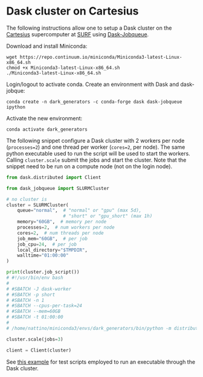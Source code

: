 # Dask cluster on Cartesius

The following instructions allow one to setup a Dask cluster on the [Cartesius](https://userinfo.surfsara.nl/systems/cartesius) supercomputer at [SURF](https://www.surf.nl) using [Dask-Jobqueue](https://jobqueue.dask.org/en/latest/index.html).

Download and install Miniconda:
```shell
wget https://repo.continuum.io/miniconda/Miniconda3-latest-Linux-x86_64.sh
chmod +x Miniconda3-latest-Linux-x86_64.sh
./Miniconda3-latest-Linux-x86_64.sh
```

Login/logout to activate conda. Create an environment with Dask and dask-jobque:
```shell
conda create -n dark_generators -c conda-forge dask dask-jobqueue ipython
```

Activate the new environment:
```shell
conda activate dark_generators
```

The following snippet configure a Dask cluster with 2 workers per node (`processes=2`) and one thread per worker (`cores=2`, per node). The same python executable used to run the script will be used to start the workers. Calling `cluster.scale` submit the jobs and start the cluster. Note that the snippet need to be run on a compute node (not on the login node).

```python
from dask.distributed import Client

from dask_jobqueue import SLURMCluster

# no cluster is
cluster = SLURMCluster(
    queue="normal",  # "normal" or "gpu" (max 5d),
                     # "short" or "gpu_short" (max 1h)
    memory="60GB",  # memory per node
    processes=2,  # num workers per node
    cores=2,  # num threads per node
    job_mem="60GB",  # per job
    job_cpu=24,  # per job
    local_directory="$TMPDIR",
    walltime="01:00:00"
)

print(cluster.job_script())
# #!/usr/bin/env bash
#
# #SBATCH -J dask-worker
# #SBATCH -p short
# #SBATCH -n 1
# #SBATCH --cpus-per-task=24
# #SBATCH --mem=60GB
# #SBATCH -t 01:00:00
#
# /home/nattino/miniconda3/envs/dark_generators/bin/python -m distributed.cli.dask_worker tcp://145.100.203.172:40190 --nthreads 1 --nprocs 2 --memory-limit 27.94GiB --name dummy-name --nanny --death-timeout 60 --local-directory $TMPDIR --protocol tcp://

cluster.scale(jobs=3)

client = Client(cluster)
```

See [this example](examples/hello_world) for test scripts employed to run an executable through the Dask cluster.
